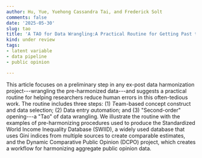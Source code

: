 ```yaml
---
author: Hu, Yue, Yuehong Cassandra Tai, and Frederick Solt
comments: false
date: '2025-05-30'
slug: tao
title: 'A TAO for Data Wrangling:A Practical Routine for Getting Past the ‘Janitor Work’'
kind: under review
tags:
- latent variable
- data pipeline
- public opinion

---
```


This article focuses on a preliminary step in any ex-post data harmonization project---wrangling the pre-harmonized data---and suggests a practical routine for helping researchers reduce human errors in this often-tedious work. 
The routine includes three steps: (1) *T*eam-based concept construct and data selection; (2) Data entry *a*utomation; and (3) "Second-order" *o*pening---a "Tao" of data wrangling. 
We illustrate the routine with the examples of pre-harmonizing procedures used to produce the Standardized World Income Inequality Database (SWIID), a widely used database that uses Gini indices from multiple sources to create comparable estimates, and the Dynamic Comparative Public Opinion (DCPO) project, which creates a workflow for harmonizing aggregate public opinion data.



